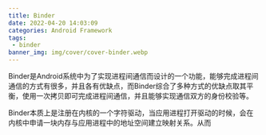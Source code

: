 ```yaml
---
title: Binder
date: 2022-04-20 14:03:09
categories: Android Framework
tags:
 - binder
banner_img: img/cover/cover-binder.webp
---
```


Binder是Android系统中为了实现进程间通信而设计的一个功能，能够完成进程间通信的方式有很多，并且各有优缺点，而Binder综合了多种方式的优缺点取其平衡，使用一次拷贝即可完成进程间通信，并且能够实现通信双方的身份校验等。

Binder本质上是注册在内核的一个字符驱动，当应用进程打开驱动的时候，会在内核中申请一块内存与应用进程中的地址空间建立映射关系。从而

